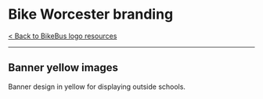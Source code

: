# Bike Worcester branding

[< Back to BikeBus logo resources](./bikebus-logo.md)

---

## Banner yellow images
Banner design in yellow for displaying outside schools.

